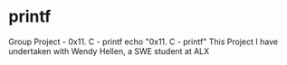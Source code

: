 # printf
Group Project - 0x11. C - printf
echo "0x11. C - printf"
This Project I have undertaken with Wendy Hellen, a SWE student at ALX
